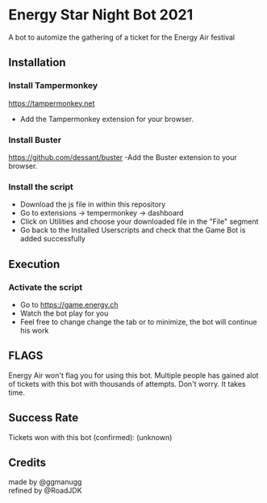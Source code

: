 # Energy Star Night Bot 2021

A bot to automize the gathering of a ticket for the Energy Air festival

## Installation

### Install Tampermonkey
https://tampermonkey.net  
- Add the Tampermonkey extension for your browser.  

### Install Buster
https://github.com/dessant/buster
-Add the Buster extension to your browser.

### Install the script
- Download the js file in within this repository
- Go to extensions -> tempermonkey -> dashboard
- Click on Utilities and choose your downloaded file in the "File" segment
- Go back to the Installed Userscripts and check that the Game Bot is added successfully

## Execution

### Activate the script
- Go to https://game.energy.ch
- Watch the bot play for you
- Feel free to change change the tab or to minimize, the bot will continue his work

## FLAGS
Energy Air won't flag you for using this bot.
Multiple people has gained alot of tickets with this bot with thousands of attempts.
Don't worry. It takes time.

## Success Rate
Tickets won with this bot (confirmed): (unknown)

## Credits

made by @ggmanugg  
refined by @RoadJDK
